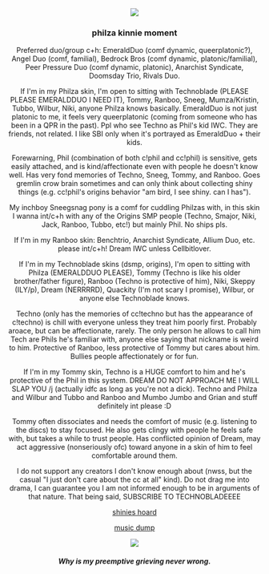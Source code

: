 <div align="center">
  <img src="https://64.media.tumblr.com/cf1b7ce2dbd721ba6aa18e56475bbe12/a1b47f847a7dc038-37/s400x600/49e035a947b42937c6d9d626f6e6418b37dab67c.gifv">
</div>

<h3><p align="center">philza kinnie moment</p></h3>

<p align="center">Preferred duo/group c+h: EmeraldDuo (comf dynamic, queerplatonic?), Angel Duo (comf, familial), Bedrock Bros (comf dynamic, platonic/familial), Peer Pressure Duo (comf dynamic, platonic), Anarchist Syndicate, Doomsday Trio, Rivals Duo.</p>

<p align="center">If I'm in my Philza skin, I'm open to sitting with Technoblade (PLEASE PLEASE EMERALDDUO I NEED IT), Tommy, Ranboo, Sneeg, Mumza/Kristin, Tubbo, Wilbur, Niki, anyone Philza knows basically. EmeraldDuo is not just platonic to me, it feels very queerplatonic (coming from someone who has been in a QPR in the past). Ppl who see Techno as Phil's kid IWC. They are friends, not related. I like SBI only when it's portrayed as EmeraldDuo + their kids.</p>
<p align="center">Forewarning, Phil (combination of both c!phil and cc!phil) is sensitive, gets easily attached, and is kind/affectionate even with people he doesn't know well. Has very fond memories of Techno, Sneeg, Tommy, and Ranboo. Goes gremlin crow brain sometimes and can only think about collecting shiny things (e.g. cc!phil's origins behavior "am bird, I see shiny. can I has").</p>
<p align="center">My inchboy Sneegsnag pony is a comf for cuddling Philzas with, in this skin I wanna int/c+h with any of the Origins SMP people (Techno, Smajor, Niki, Jack, Ranboo, Tubbo, etc!) but mainly Phil. No ships pls.</p>
<p align="center">If I'm in my Ranboo skin: Benchtrio, Anarchist Syndicate, Allium Duo, etc. please int/c+h! Dream IWC unless Cellbitlover.</p>
<p align="center">If I'm in my Technoblade skins (dsmp, origins), I'm open to sitting with Philza (EMERALDDUO PLEASE), Tommy (Techno is like his older brother/father figure), Ranboo (Techno is protective of him), Niki, Skeppy (ILY/p), Dream (NERRRRD), Quackity (I'm not scary I promise), Wilbur, or anyone else Technoblade knows.</p>
<p align="center">Techno (only has the memories of cc!techno but has the appearance of c!techno) is chill with everyone unless they treat him poorly first. Probably aroace, but can be affectionate, rarely. The only person he allows to call him Tech are Phils he's familiar with, anyone else saying that nickname is weird to him. Protective of Ranboo, less protective of Tommy but cares about him. Bullies people affectionately or for fun.</p>
<p align="center">If I'm in my Tommy skin, Techno is a HUGE comfort to him and he's protective of the Phil in this system. DREAM DO NOT APPROACH ME I WILL SLAP YOU /j (actually idfc as long as you're not a dick). Techno and Philza and Wilbur and Tubbo and Ranboo and Mumbo Jumbo and Grian and stuff definitely int please :D</p>
<p align="center">Tommy often dissociates and needs the comfort of music (e.g. listening to the discs) to stay focused. He also gets clingy with people he feels safe with, but takes a while to trust people. Has conflicted opinion of Dream, may act aggressive (nonseriously ofc) toward anyone in a skin of him to feel comfortable around them.</p>

<p align="center">I do not support any creators I don't know enough about (nwss, but the casual "I just don't care about the cc at all" kind). Do not drag me into drama, I can guarantee you I am not informed enough to be in arguments of that nature. That being said, SUBSCRIBE TO TECHNOBLADEEEE</p>

<p align="center">
<a href="https://rentry.co/philzasblinkies">shinies hoard</a>
</p>
<p align="center">
<a href="https://facetsystem.straw.page">music dump</a>
</p>

<div align="center">
  <img src="https://64.media.tumblr.com/e2e6374eb112d0e61c7a58bacf94ae3f/7edf6bb92b5e182e-d9/s250x400/88a89552c29c1fc477b152dcc3f92ed8f11a1a60.gifv">
</div>

<h4><p align="center"><I>Why is my preemptive grieving never wrong.</I></p></h4>

